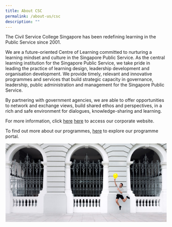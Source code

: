```yaml
---
title: About CSC
permalink: /about-us/csc
description: ""
---
```

The Civil Service College Singapore has been redefining learning in the Public Service since 2001. 

We are a future-oriented Centre of Learning committed to nurturing a learning mindset and culture in the Singapore Public Service. As the central learning institution for the Singapore Public Service, we take pride in leading the practice of learning design, leadership development and organisation development. We provide timely, relevant and innovative programmes and services that build strategic capacity in governance, leadership, public administration and management for the Singapore Public Service. 

By partnering with government agencies, we are able to offer opportunities to network and exchange views, build shared ethos and perspectives, in a rich and safe environment for dialogues, knowledge-sharing and learning.

For more information, click <a href="https://www.csc.gov.sg/" target="_blank"> here</a>
[here](https://www.csc.gov.sg/) to access our corporate website. 

To find out more about our programmes, [here](https://register.csc.gov.sg/) to explore our programme portal.

![](/images/cscbanner.jpg)